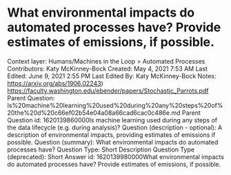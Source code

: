 # What environmental impacts do automated processes have? Provide estimates of emissions, if possible.

Context layer: Humans/Machines in the Loop > Automated Processes
Contributors: Katy McKinney-Bock
Created: May 4, 2021 7:53 AM
Last Edited: June 9, 2021 2:55 PM
Last Edited By: Katy McKinney-Bock
Notes: https://arxiv.org/abs/1906.02243)
https://faculty.washington.edu/ebender/papers/Stochastic_Parrots.pdf
Parent Question: Is%20machine%20learning%20used%20during%20any%20steps%20of%20the%20d%20c66ef02b54e04a08a66cad6cac0c486e.md
Parent Question id: 1620139860000Is machine learning used during any steps of the data lifecycle (e.g. during analysis)?
Question (description - optional): A description of environmental impacts, providing estimates of emissions if possible.
Question (summary): What environmental impacts do automated processes have?
Question Type: Short Description
Question Type (deprecated): Short Answer
id: 1620139980000What environmental impacts do automated processes have? Provide estimates of emissions, if possible.